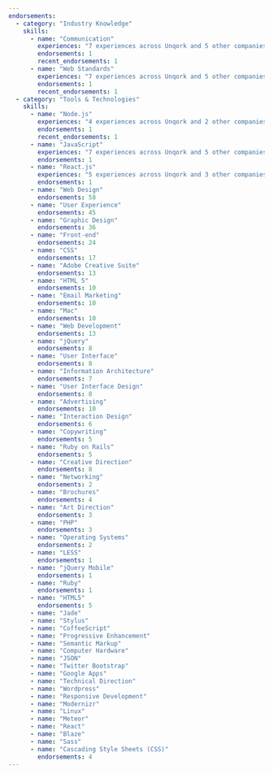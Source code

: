 ```yaml
---
endorsements:
  - category: "Industry Knowledge"
    skills:
      - name: "Communication"
        experiences: "7 experiences across Unqork and 5 other companies"
        endorsements: 1
        recent_endorsements: 1
      - name: "Web Standards"
        experiences: "7 experiences across Unqork and 5 other companies"
        endorsements: 1
        recent_endorsements: 1
  - category: "Tools & Technologies"
    skills:
      - name: "Node.js"
        experiences: "4 experiences across Unqork and 2 other companies"
        endorsements: 1
        recent_endorsements: 1
      - name: "JavaScript"
        experiences: "7 experiences across Unqork and 5 other companies"
        endorsements: 1
      - name: "React.js"
        experiences: "5 experiences across Unqork and 3 other companies"
        endorsements: 1
      - name: "Web Design"
        endorsements: 58
      - name: "User Experience"
        endorsements: 45
      - name: "Graphic Design"
        endorsements: 36
      - name: "Front-end"
        endorsements: 24
      - name: "CSS"
        endorsements: 17
      - name: "Adobe Creative Suite"
        endorsements: 13
      - name: "HTML 5"
        endorsements: 10
      - name: "Email Marketing"
        endorsements: 10
      - name: "Mac"
        endorsements: 10
      - name: "Web Development"
        endorsements: 13
      - name: "jQuery"
        endorsements: 8
      - name: "User Interface"
        endorsements: 8
      - name: "Information Architecture"
        endorsements: 7
      - name: "User Interface Design"
        endorsements: 8
      - name: "Advertising"
        endorsements: 10
      - name: "Interaction Design"
        endorsements: 6
      - name: "Copywriting"
        endorsements: 5
      - name: "Ruby on Rails"
        endorsements: 5
      - name: "Creative Direction"
        endorsements: 8
      - name: "Networking"
        endorsements: 2
      - name: "Brochures"
        endorsements: 4
      - name: "Art Direction"
        endorsements: 3
      - name: "PHP"
        endorsements: 3
      - name: "Operating Systems"
        endorsements: 2
      - name: "LESS"
        endorsements: 1
      - name: "jQuery Mobile"
        endorsements: 1
      - name: "Ruby"
        endorsements: 1
      - name: "HTML5"
        endorsements: 5
      - name: "Jade"
      - name: "Stylus"
      - name: "CoffeeScript"
      - name: "Progressive Enhancement"
      - name: "Semantic Markup"
      - name: "Computer Hardware"
      - name: "JSON"
      - name: "Twitter Bootstrap"
      - name: "Google Apps"
      - name: "Technical Direction"
      - name: "Wordpress"
      - name: "Responsive Development"
      - name: "Modernizr"
      - name: "Linux"
      - name: "Meteor"
      - name: "React"
      - name: "Blaze"
      - name: "Sass"
      - name: "Cascading Style Sheets (CSS)"
        endorsements: 4
---
```

